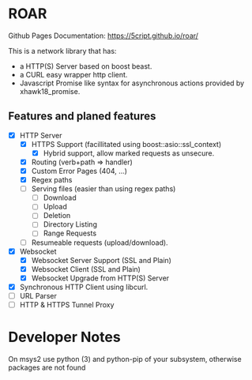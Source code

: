 # ROAR

Github Pages Documentation: https://5cript.github.io/roar/

This is a network library that has:
- a HTTP(S) Server based on boost beast.
- a CURL easy wrapper http client.
- Javascript Promise like syntax for asynchronous actions provided by xhawk18_promise.

## Features and planed features

- [x] HTTP Server
  - [x] HTTPS Support (facillitated using boost::asio::ssl_context)
    - [x] Hybrid support, allow marked requests as unsecure.
  - [x] Routing (verb+path => handler)
  - [x] Custom Error Pages (404, ...)
  - [x] Regex paths
  - [ ] Serving files (easier than using regex paths)
    - [ ] Download
    - [ ] Upload
    - [ ] Deletion
    - [ ] Directory Listing
    - [ ] Range Requests
  - [ ] Resumeable requests (upload/download).
- [x] Websocket
  - [x] Websocket Server Support (SSL and Plain)
  - [x] Websocket Client (SSL and Plain)
  - [x] Websocket Upgrade from HTTP(S) Server
- [x] Synchronous HTTP Client using libcurl.
- [ ] URL Parser
- [ ] HTTP & HTTPS Tunnel Proxy

# Developer Notes
On msys2 use python (3) and python-pip of your subsystem, otherwise packages are not found